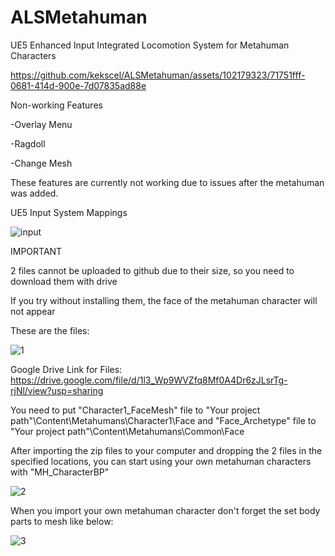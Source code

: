 # ALSMetahuman
UE5 Enhanced Input Integrated Locomotion System for Metahuman Characters


https://github.com/kekscel/ALSMetahuman/assets/102179323/71751fff-0681-414d-900e-7d07835ad88e



Non-working Features

-Overlay Menu

-Ragdoll

-Change Mesh

These features are currently not working due to issues after the metahuman was added.

UE5 Input System Mappings

![input](https://github.com/kekscel/ALSMetahuman/assets/102179323/4b6e4aef-8f6d-42b2-858d-570861d85366)

IMPORTANT

2 files cannot be uploaded to github due to their size, so you need to download them with drive

If you try without installing them, the face of the metahuman character will not appear

These are the files:

![1](https://github.com/kekscel/ALSMetahuman/assets/102179323/b335e7de-be28-49b0-9be2-861833d2f928)

Google Drive Link for Files:
https://drive.google.com/file/d/1l3_Wp9WVZfq8Mf0A4Dr6zJLsrTg-rjNl/view?usp=sharing


You need to put "Character1_FaceMesh" file to "Your project path"\Content\Metahumans\Character1\Face and
"Face_Archetype" file to "Your project path"\Content\Metahumans\Common\Face

After importing the zip files to your computer and dropping the 2 files in the specified locations, you can start using your own metahuman characters with "MH_CharacterBP"

![2](https://github.com/kekscel/ALSMetahuman/assets/102179323/6184a938-4c54-4fa2-a874-e29b21bef3a4)


When you import your own metahuman character don't forget the set body parts to mesh like below:

![3](https://github.com/kekscel/ALSMetahuman/assets/102179323/331a3254-0a2e-4080-8001-6a6a3ec51f25)


